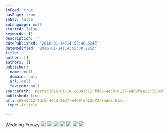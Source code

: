 ```yaml
---
inFeed: true
hasPage: true
inNav: false
inLanguage: null
starred: false
keywords: []
description: ''
datePublished: '2016-01-14T14:55:46.624Z'
dateModified: '2016-01-14T14:55:30.225Z'
title: ''
author: []
authors: []
publisher:
  name: null
  domain: null
  url: null
  favicon: null
sourcePath: _posts/2016-01-14-c6043c12-fdc5-4ecd-8127-e469fea12c72.md
published: true
url: c6043c12-fdc5-4ecd-8127-e469fea12c72/index.html
_type: Article

---
```

Wedding Frenzy
![](https://the-grid-user-content.s3-us-west-2.amazonaws.com/93302e09-7672-4237-8cf8-024d8baf0f04.jpg)
![](https://the-grid-user-content.s3-us-west-2.amazonaws.com/1c71461e-7d29-4437-979a-41c9ce2b3ddb.jpg)
![](https://the-grid-user-content.s3-us-west-2.amazonaws.com/67dab86f-e68a-44d0-ab26-b198bd855628.jpg)
![](https://the-grid-user-content.s3-us-west-2.amazonaws.com/21121108-3feb-48a5-887b-c2da25cdb18e.jpg)
![](https://the-grid-user-content.s3-us-west-2.amazonaws.com/77d2808a-67ca-4f25-a988-018bc8cdc8f8.jpg)
![](https://the-grid-user-content.s3-us-west-2.amazonaws.com/5843f8c4-9dc5-4652-81df-91aa9c2b07f2.jpg)
![](https://the-grid-user-content.s3-us-west-2.amazonaws.com/5dd3c40e-d3d5-4d06-a8cf-be6ca838023c.jpg)